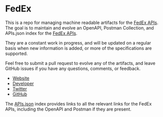 # FedExThis is a repo for managing machine readable artifacts for the [FedEx APIs](http://www.fedex.com/us/developer/index.html). The goal is to maintain and evolve an OpenAPI, Postman Collection, and APIs.json index for the [FedEx APIs](http://www.fedex.com/us/developer/index.html).They are a constant work in progress, and will be updated on a regular basis when new information is added, or more of the specifications are supported.Feel free to submit a pull request to evolve any of the artifacts, and leave GitHub issues if you have any questions, comments, or feedback.- [Website](http://www.fedex.com/us/developer/index.html)- [Developer](http://www.fedex.com/us/developer/index.html)- [Twitter](https://twitter.com/fedex)- [GitHub](https://github.com/fedex)The [APIs.json](https://github.com/api-evangelist/fedex/blob/master/apis.json) index provides links to all the relevant links for the FedEx APIs, including the OpenAPI and Postman if they are present.